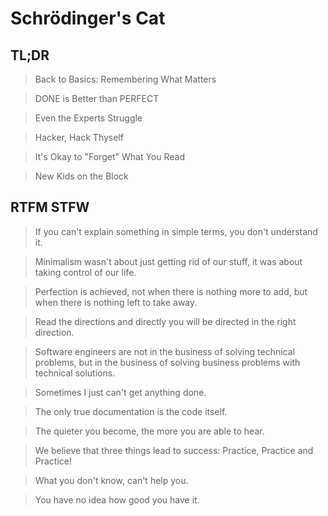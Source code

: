 # Schrödinger's Cat

## TL;DR

> Back to Basics: Remembering What Matters

> DONE is Better than PERFECT

> Even the Experts Struggle

> Hacker, Hack Thyself

> It's Okay to "Forget" What You Read

> New Kids on the Block

## RTFM STFW

> If you can't explain something in simple terms, you don't understand it.

> Minimalism wasn't about just getting rid of our stuff, it was about taking
> control of our life.

> Perfection is achieved, not when there is nothing more to add, but when there
> is nothing left to take away.

> Read the directions and directly you will be directed in the right direction.

> Software engineers are not in the business of solving technical problems, but
> in the business of solving business problems with technical solutions.

> Sometimes I just can't get anything done.

> The only true documentation is the code itself.

> The quieter you become, the more you are able to hear.

> We believe that three things lead to success: Practice, Practice and Practice!

> What you don't know, can't help you.

> You have no idea how good you have it.
